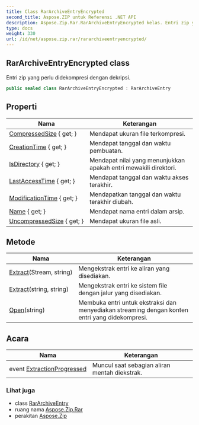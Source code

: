 ```yaml
---
title: Class RarArchiveEntryEncrypted
second_title: Aspose.ZIP untuk Referensi .NET API
description: Aspose.Zip.Rar.RarArchiveEntryEncrypted kelas. Entri zip yang perlu didekompresi dengan dekripsi.
type: docs
weight: 330
url: /id/net/aspose.zip.rar/rararchiveentryencrypted/
---
```

## RarArchiveEntryEncrypted class

Entri zip yang perlu didekompresi dengan dekripsi.

```csharp
public sealed class RarArchiveEntryEncrypted : RarArchiveEntry
```

## Properti

| Nama | Keterangan |
| --- | --- |
| [CompressedSize](../../aspose.zip.rar/rararchiveentry/compressedsize/) { get; } | Mendapat ukuran file terkompresi. |
| [CreationTime](../../aspose.zip.rar/rararchiveentry/creationtime/) { get; } | Mendapat tanggal dan waktu pembuatan. |
| [IsDirectory](../../aspose.zip.rar/rararchiveentry/isdirectory/) { get; } | Mendapat nilai yang menunjukkan apakah entri mewakili direktori. |
| [LastAccessTime](../../aspose.zip.rar/rararchiveentry/lastaccesstime/) { get; } | Mendapat tanggal dan waktu akses terakhir. |
| [ModificationTime](../../aspose.zip.rar/rararchiveentry/modificationtime/) { get; } | Mendapatkan tanggal dan waktu terakhir diubah. |
| [Name](../../aspose.zip.rar/rararchiveentry/name/) { get; } | Mendapat nama entri dalam arsip. |
| [UncompressedSize](../../aspose.zip.rar/rararchiveentry/uncompressedsize/) { get; } | Mendapat ukuran file asli. |

## Metode

| Nama | Keterangan |
| --- | --- |
| [Extract](../../aspose.zip.rar/rararchiveentry/extract/)(Stream, string) | Mengekstrak entri ke aliran yang disediakan. |
| [Extract](../../aspose.zip.rar/rararchiveentry/extract/)(string, string) | Mengekstrak entri ke sistem file dengan jalur yang disediakan. |
| [Open](../../aspose.zip.rar/rararchiveentry/open/)(string) | Membuka entri untuk ekstraksi dan menyediakan streaming dengan konten entri yang didekompresi. |

## Acara

| Nama | Keterangan |
| --- | --- |
| event [ExtractionProgressed](../../aspose.zip.rar/rararchiveentry/extractionprogressed/) | Muncul saat sebagian aliran mentah diekstrak. |

### Lihat juga

* class [RarArchiveEntry](../rararchiveentry/)
* ruang nama [Aspose.Zip.Rar](../../aspose.zip.rar/)
* perakitan [Aspose.Zip](../../)


